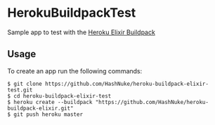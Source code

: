 # HerokuBuildpackTest

Sample app to test with the [Heroku Elixir Buildpack](http://github.com/HashNuke/heroku-buildpack-elixir)

## Usage

To create an app run the following commands:

```
$ git clone https://github.com/HashNuke/heroku-buildpack-elixir-test.git
$ cd heroku-buildpack-elixir-test
$ heroku create --buildpack "https://github.com/HashNuke/heroku-buildpack-elixir.git"
$ git push heroku master
```
